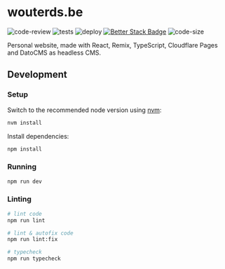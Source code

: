 # wouterds.be

![code-review](https://github.com/wouterds/wouterds.be/actions/workflows/code-review.yml/badge.svg?branch=main)
![tests](https://github.com/wouterds/wouterds.be/actions/workflows/tests.yml/badge.svg?branch=main)
![deploy](https://github.com/wouterds/wouterds.be/actions/workflows/deploy.yml/badge.svg?branch=main)
[![Better Stack Badge](https://uptime.betterstack.com/status-badges/v2/monitor/za5r.svg)](https://uptime.betterstack.com/?utm_source=status_badge)
![code-size](https://img.shields.io/github/languages/code-size/wouterds/wouterds.be)

Personal website, made with React, Remix, TypeScript, Cloudflare Pages and DatoCMS as headless CMS.

## Development

### Setup

Switch to the recommended node version using [nvm](https://github.com/nvm-sh/nvm):

```sh
nvm install
```

Install dependencies:

```sh
npm install
```

### Running

```sh
npm run dev
```

### Linting

```sh
# lint code
npm run lint

# lint & autofix code
npm run lint:fix

# typecheck
npm run typecheck
```
